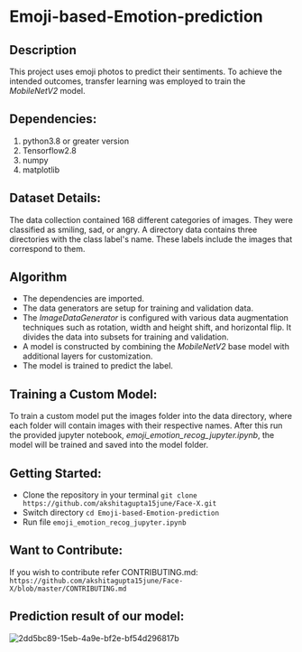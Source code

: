 # Emoji-based-Emotion-prediction

## Description
This project uses emoji photos to predict their sentiments. To achieve the intended outcomes, transfer learning was employed to train the *MobileNetV2* model.

## Dependencies:
1. python3.8 or greater version
2. Tensorflow2.8
3. numpy
4. matplotlib

## Dataset Details:
The data collection contained 168 different categories of images. They were classified as smiling, sad, or angry. A directory data contains three directories with the class label's name. These labels include the images that correspond to them.

## Algorithm
* The dependencies are imported.
* The data generators are setup for training and validation data.
* The *ImageDataGenerator* is configured with various data augmentation techniques such as rotation, width and height shift, and horizontal flip. It divides the data into subsets for training and validation.
* A model is constructed by combining the *MobileNetV2* base model with additional layers for customization.
* The model is trained to predict the label.

## Training a Custom Model:
To train a custom model put the images folder into the data directory, where each folder will contain images with their respective names. After this run the provided jupyter notebook, *emoji_emotion_recog_jupyter.ipynb*, the model will be trained and saved into the model folder.

## Getting Started:
* Clone the repository in your terminal
  ` git clone https://github.com/akshitagupta15june/Face-X.git `
* Switch directory
  ` cd Emoji-based-Emotion-prediction `
* Run file
  ` emoji_emotion_recog_jupyter.ipynb `

## Want to Contribute:
If you wish to contribute refer CONTRIBUTING.md:
` https://github.com/akshitagupta15june/Face-X/blob/master/CONTRIBUTING.md `
	
## Prediction result of our model:
![2dd5bc89-15eb-4a9e-bf2e-bf54d296817b](https://user-images.githubusercontent.com/86379589/196512758-3af2ae92-ba30-4ea6-a4c7-384613c28f73.png)

